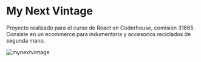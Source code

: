 # My Next Vintage

Proyecto realizado para el curso de React en Coderhouse, comisión 31865. Consiste en un ecommerce para indumentaria y accesorios reciclados de segunda mano.

![mynextvintage](https://user-images.githubusercontent.com/55659433/174348483-8296aab5-21a5-41bc-9311-fb133057bcf4.gif)

